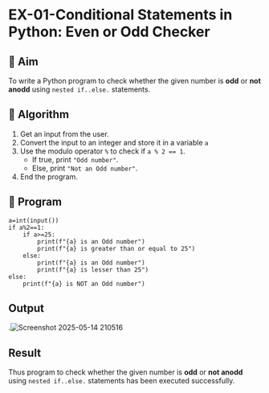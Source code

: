 # EX-01-Conditional Statements in Python: Even or Odd Checker

## 🎯 Aim 
To write a Python program to check whether the given number is **odd** or **not anodd** using `nested if..else.` statements.

## 🧠 Algorithm
1. Get an input from the user.
2. Convert the input to an integer and store it in a variable `a`
3. Use the modulo operator `%` to check if `a % 2 == 1`.
   - If true, print `"Odd number"`.
   - Else, print `"Not an Odd number"`.
4. End the program.

## 🧾 Program
```
a=int(input())
if a%2==1:
    if a>=25:
        print(f"{a} is an Odd number")
        print(f"{a} is greater than or equal to 25")
    else:
        print(f"{a} is an Odd number")
        print(f"{a} is lesser than 25")
else:
    print(f"{a} is NOT an Odd number")
```
## Output
.![Screenshot 2025-05-14 210516](https://github.com/user-attachments/assets/6ab63256-491c-4a4e-b184-b61d72ca5bbc)

## Result
Thus program to check whether the given number is **odd** or **not anodd** using `nested if..else.` statements has been executed successfully.
